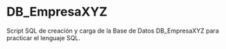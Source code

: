 # DB_EmpresaXYZ
Script SQL de creación y carga de la Base de Datos DB_EmpresaXYZ para practicar el lenguaje SQL.
